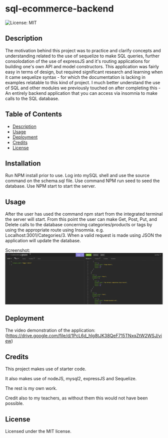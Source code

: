 # sql-ecommerce-backend

![License: MIT](https://img.shields.io/badge/License-MIT-yellow.svg)

## Description

The motivation behind this project was to practice and clarify concepts and understanding related to the use of sequelize to make SQL queries, further consolodation of the use of expressJS and it's routing applications for building one's own API and model constructors. This application was fairly easy in terms of design, but required significant research and learning when it came sequelize syntax - for which the documentation is lacking in examples relatable to this kind of project. I much better understand the use of SQL and other modules we previously touched on after completing this - An entirely backend application that you can access via insomnia to make calls to the SQL database. 

## Table of Contents

- [Description](#description)
- [Usage](#usage)
- [Deployment](#deployment)
- [Credits](#credits)
- [License](#license)


## Installation

Run NPM install prior to use.
Log into mySQL shell and use the source command on the schema.sql file.
Use command NPM run seed to seed the database.
Use NPM start to start the server.

## Usage

After the user has used the command npm start from the integrated terminal the server will start. 
From this point the user can make Get, Post, Put, and Delete calls to the database concerning categories/products or tags by using the appropriate route using Insomnia.
e.g. Localhost:3001/Categories/3.
When a valid request is made using JSON the application will update the database.

Screenshot:
![My e-commerce backend](./assets/screen.jpg)

## Deployment

The video demonstration of the application:
(https://drive.google.com/file/d/1PcL6d_hlg8tJK38QeF715TNxqZtW2WSJ/view)

## Credits

This project makes use of starter code.

It also makes use of nodeJS, mysql2, expressJS and Sequelize.

The rest is my own work.

Credit also to my teachers, as without them this would not have been possible.

## License

Licensed under the MIT license.

